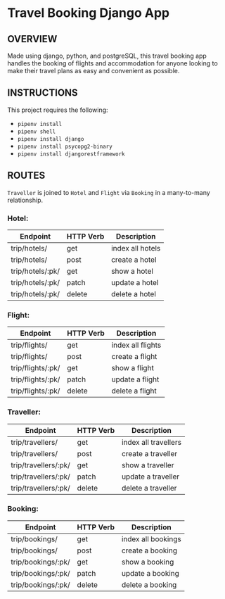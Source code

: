 # Travel Booking Django App

## OVERVIEW

Made using django, python, and postgreSQL, this travel booking app handles the booking of flights and accommodation for anyone looking to make their travel plans as easy and convenient as possible.


## INSTRUCTIONS
This project requires the following:
- `pipenv install`
- `pipenv shell`
- `pipenv install django`
- `pipenv install psycopg2-binary`
- `pipenv install djangorestframework`

## ROUTES
`Traveller` is joined to `Hotel` and `Flight` via `Booking` in a many-to-many relationship.
### Hotel:
| Endpoint      | HTTP Verb | Description |
|---------------|-----------|-------------|
| trip/hotels/        | get       | index all hotels  |
| trip/hotels/       | post      | create a hotel      |
| trip/hotels/:pk/   | get       | show a hotel      |
| trip/hotels/:pk/   | patch     | update a hotel    |
| trip/hotels/:pk/   | delete    | delete a hotel    |

### Flight: 
| Endpoint          | HTTP Verb | Description |
|-------------------|-----------|-------------|
| trip/flights/       | get       | index all flights  |
| trip/flights/       | post      | create a flight      |
| trip/flights/:pk/   | get       | show a flight      |
| trip/flights/:pk/   | patch     | update a flight    |
| trip/flights/:pk/   | delete    | delete a flight    |

### Traveller: 
| Endpoint          | HTTP Verb | Description |
|-------------------|-----------|-------------|
| trip/travellers/       | get       | index all travellers  |
| trip/travellers/       | post      | create a traveller      |
| trip/travellers/:pk/   | get       | show a traveller      |
| trip/travellers/:pk/   | patch     | update a traveller    |
| trip/travellers/:pk/   | delete    | delete a traveller    |

### Booking: 
| Endpoint          | HTTP Verb | Description |
|-------------------|-----------|-------------|
| trip/bookings/       | get       | index all bookings  |
| trip/bookings/       | post      | create a booking      |
| trip/bookings/:pk/   | get       | show a booking      |
| trip/bookings/:pk/   | patch     | update a booking    |
| trip/bookings/:pk/   | delete    | delete a booking    |
